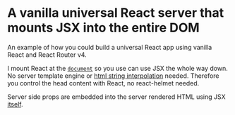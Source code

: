 # A vanilla universal React server that mounts JSX into the entire DOM

An example of how you could build a universal React app using vanilla React and React Router v4.

I mount React at the [`document`](https://github.com/albertstill/react-top-to-bottom/blob/7168056af14af64dca117930e8f510992eb26d82/browser.jsx#L10) so you use can use JSX the whole way down. No server template engine or [html string interpolation](https://github.com/reactjs/react-router-tutorial/blob/2d08680eca5af168e103cc4d0087b827076734de/lessons/14-whats-next/server.js#L33-L43) needed. Therefore you control the head content with React, no react-helmet needed.

Server side props are embedded into the server rendered HTML using JSX [itself](https://github.com/albertstill/react-top-to-bottom/blob/7168056af14af64dca117930e8f510992eb26d82/modules/App.jsx#L47).
